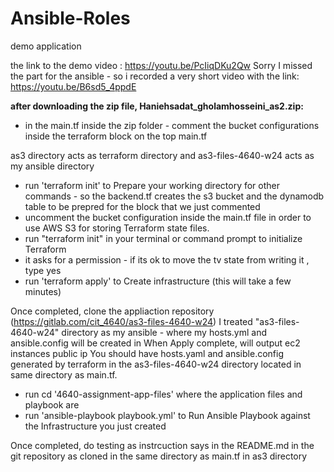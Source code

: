 # Ansible-Roles
demo application

the link to the demo video : https://youtu.be/PcIiqDKu2Qw
Sorry I missed the part for the ansible - so i recorded a very short video with the link: https://youtu.be/B6sd5_4ppdE

**after downloading the zip file, Haniehsadat_gholamhosseini_as2.zip:**
- in the main.tf inside the zip folder - comment the bucket configurations inside the terraform block on the top main.tf

as3 directory acts as terraform directory and as3-files-4640-w24 acts as my ansible directory

- run 'terraform init' to Prepare your working directory for other commands - so the backend.tf creates the s3 bucket and the dynamodb table to be prepred for the block that we just commented 
- uncomment the bucket configuration inside the main.tf  file in order to use AWS S3 for storing Terraform state files.
- run "terraform init"  in your terminal or command prompt to initialize Terraform
- it asks for a permission - if its ok to move the tv state from writing it , type yes
- run 'terraform apply' to  Create infrastructure (this will take a few minutes)

Once completed, clone the appliaction repository (https://gitlab.com/cit_4640/as3-files-4640-w24)
I treated  "as3-files-4640-w24" directory as my ansible - where my hosts.yml and ansible.config will be created in
When Apply complete, will output ec2 instances public ip
You should have hosts.yaml and ansible.config generated by terraform in the as3-files-4640-w24 directory located in same directory as main.tf.

- run cd '4640-assignment-app-files' where the application files and playbook are
- run 'ansible-playbook playbook.yml' to  Run Ansible Playbook against the Infrastructure you just created

Once completed, do testing as instrcuction says in the README.md in the git repository as cloned in the same directory as main.tf in as3 directory

